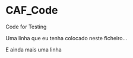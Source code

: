 # CAF_Code
Code for Testing

Uma linha que eu tenha colocado neste ficheiro...

E ainda mais uma linha
